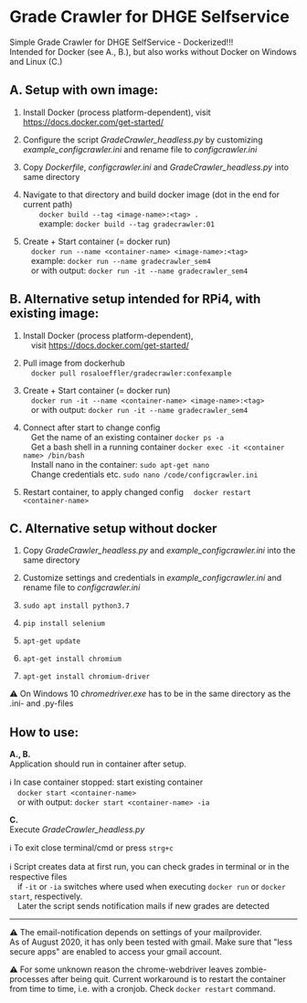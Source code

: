 # Grade Crawler for DHGE Selfservice 

Simple Grade Crawler for DHGE SelfService - Dockerized!!!\
Intended for Docker (see A., B.), but also works without Docker on Windows and Linux (C.)

## A. Setup with own image:
  
1. Install Docker (process platform-dependent), visit https://docs.docker.com/get-started/

2. Configure the script *GradeCrawler_headless.py* by customizing *example_configcrawler.ini* and rename file to *configcrawler.ini*

3. Copy *Dockerfile*, *configcrawler.ini* and *GradeCrawler_headless.py* into same directory

4. Navigate to that directory and build docker image (dot in the end for current path)\
&emsp;&emsp;`docker build --tag <image-name>:<tag> .`\
&emsp;&emsp;example: `docker build --tag gradecrawler:01`

5. Create + Start container (= docker run)\
&emsp;`docker run --name <container-name> <image-name>:<tag>`\
&emsp;example:       `docker run --name gradecrawler_sem4`\
&emsp;or with output: `docker run -it --name gradecrawler_sem4` 
    
## B. Alternative setup intended for RPi4, with existing image:
1. Install Docker (process platform-dependent),\
&emsp;visit https://docs.docker.com/get-started/

2. Pull image from dockerhub\
&emsp;`docker pull rosaloeffler/gradecrawler:confexample`
    
3. Create + Start container (= docker run)\
&emsp;`docker run -it --name <container-name> <image-name>:<tag>`\
&emsp;or with output: `docker run -it --name gradecrawler_sem4` 

4. Connect after start to change config\
&emsp;Get the name of an existing container `docker ps -a`\
&emsp;Get a bash shell in a running container `docker exec -it <container name> /bin/bash`\
&emsp;Install nano in the container: `sudo apt-get nano`\
&emsp;Change credentials etc. `sudo nano /code/configcrawler.ini`

5. Restart container, to apply changed config
&emsp;`docker restart <container-name>`

## C. Alternative setup without docker
1. Copy *GradeCrawler_headless.py* and *example_configcrawler.ini* into the same directory

2. Customize settings and credentials in *example_configcrawler.ini* and rename file to *configcrawler.ini*

3. `sudo apt install python3.7`

4. `pip install selenium`

5. `apt-get update`

6. `apt-get install chromium`

7. `apt-get install chromium-driver`

:warning: On Windows 10 *chromedriver.exe* has to be in the same directory as the .ini- and .py-files

## How to use:
**A., B.**\
Application should run in container after setup.

:information_source: In case container stopped: start existing container\
&emsp;`docker start <container-name>`\
&emsp;or with output: `docker start <container-name> -ia`

**C.**\
Execute *GradeCrawler_headless.py*
           
:information_source: To exit close terminal/cmd or press `strg+c`

:information_source: Script creates data at first run, you can check grades in terminal or in the respective files\
&emsp;if `-it` or `-ia` switches where used when executing `docker run` or `docker start`, respectively.\
&emsp;Later the script sends notification mails if new grades are detected

___

:warning: The email-notification depends on settings of your mailprovider.\
As of August 2020, it has only been tested with gmail. Make sure that "less secure apps" are enabled
to access your gmail account.

:warning: For some unknown reason the chrome-webdriver leaves zombie-processes after being quit. 
Current workaround is to restart the container from time to time, i.e. with a cronjob. 
Check `docker restart` command.